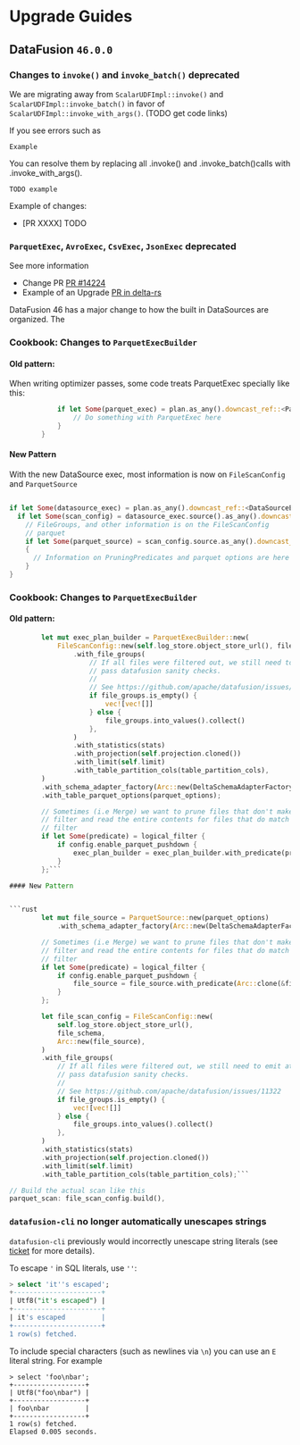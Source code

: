 <!---
  Licensed to the Apache Software Foundation (ASF) under one
  or more contributor license agreements.  See the NOTICE file
  distributed with this work for additional information
  regarding copyright ownership.  The ASF licenses this file
  to you under the Apache License, Version 2.0 (the
  "License"); you may not use this file except in compliance
  with the License.  You may obtain a copy of the License at

    http://www.apache.org/licenses/LICENSE-2.0

  Unless required by applicable law or agreed to in writing,
  software distributed under the License is distributed on an
  "AS IS" BASIS, WITHOUT WARRANTIES OR CONDITIONS OF ANY
  KIND, either express or implied.  See the License for the
  specific language governing permissions and limitations
  under the License.
-->

# Upgrade Guides

## DataFusion `46.0.0`


### Changes to `invoke()` and `invoke_batch()` deprecated

We are migrating away from `ScalarUDFImpl::invoke()` and
`ScalarUDFImpl::invoke_batch()` in favor of `ScalarUDFImpl::invoke_with_args()`. (TODO get code links) 

If you see errors such as 
```text
Example
```

You can resolve them by replacing all .invoke() and .invoke_batch()calls with .invoke_with_args(). 
```text
TODO example
```

Example of changes:
- [PR XXXX] TODO


### `ParquetExec`, `AvroExec`, `CsvExec`, `JsonExec` deprecated

See more information
- Change PR [PR #14224](https://github.com/apache/datafusion/pull/14224)
- Example of an Upgrade [PR in delta-rs](https://github.com/delta-io/delta-rs/pull/3261)

DataFusion 46 has a major change to how the built in DataSources are organized. The 

### Cookbook: Changes to `ParquetExecBuilder`
#### Old pattern:

When writing optimizer passes, some code treats ParquetExec specially like this:

```rust
            if let Some(parquet_exec) = plan.as_any().downcast_ref::<ParquetExec>() {
                // Do something with ParquetExec here
            }
        }
```

#### New Pattern
With the new DataSource exec, most information is now on `FileScanConfig` and `ParquetSource` 

```rust

if let Some(datasource_exec) = plan.as_any().downcast_ref::<DataSourceExec>() {
  if let Some(scan_config) = datasource_exec.source().as_any().downcast_ref::<FileScanConfig>() {
    // FileGroups, and other information is on the FileScanConfig
    // parquet 
    if let Some(parquet_source) = scan_config.source.as_any().downcast_ref::<ParquetSource>()
    {
      // Information on PruningPredicates and parquet options are here
    }
}
```

### Cookbook: Changes to `ParquetExecBuilder`

#### Old pattern:

```rust
        let mut exec_plan_builder = ParquetExecBuilder::new(
            FileScanConfig::new(self.log_store.object_store_url(), file_schema)
                .with_file_groups(
                    // If all files were filtered out, we still need to emit at least one partition to
                    // pass datafusion sanity checks.
                    //
                    // See https://github.com/apache/datafusion/issues/11322
                    if file_groups.is_empty() {
                        vec![vec![]]
                    } else {
                        file_groups.into_values().collect()
                    },
                )
                .with_statistics(stats)
                .with_projection(self.projection.cloned())
                .with_limit(self.limit)
                .with_table_partition_cols(table_partition_cols),
        )
        .with_schema_adapter_factory(Arc::new(DeltaSchemaAdapterFactory {}))
        .with_table_parquet_options(parquet_options);

        // Sometimes (i.e Merge) we want to prune files that don't make the
        // filter and read the entire contents for files that do match the
        // filter
        if let Some(predicate) = logical_filter {
            if config.enable_parquet_pushdown {
                exec_plan_builder = exec_plan_builder.with_predicate(predicate);
            }
        };```

#### New Pattern


```rust
        let mut file_source = ParquetSource::new(parquet_options)
            .with_schema_adapter_factory(Arc::new(DeltaSchemaAdapterFactory {}));

        // Sometimes (i.e Merge) we want to prune files that don't make the
        // filter and read the entire contents for files that do match the
        // filter
        if let Some(predicate) = logical_filter {
            if config.enable_parquet_pushdown {
                file_source = file_source.with_predicate(Arc::clone(&file_schema), predicate);
            }
        };

        let file_scan_config = FileScanConfig::new(
            self.log_store.object_store_url(),
            file_schema,
            Arc::new(file_source),
        )
        .with_file_groups(
            // If all files were filtered out, we still need to emit at least one partition to
            // pass datafusion sanity checks.
            //
            // See https://github.com/apache/datafusion/issues/11322
            if file_groups.is_empty() {
                vec![vec![]]
            } else {
                file_groups.into_values().collect()
            },
        )
        .with_statistics(stats)
        .with_projection(self.projection.cloned())
        .with_limit(self.limit)
        .with_table_partition_cols(table_partition_cols);```

// Build the actual scan like this
parquet_scan: file_scan_config.build(),

```


### `datafusion-cli` no longer automatically unescapes strings

`datafusion-cli` previously would incorrectly unescape string literals (see [ticket] for more details).

To escape `'` in SQL literals, use `''`:

```sql
> select 'it''s escaped';
+----------------------+
| Utf8("it's escaped") |
+----------------------+
| it's escaped         |
+----------------------+
1 row(s) fetched.
```

To include special characters (such as newlines via `\n`) you can use an `E` literal string. For example

```
> select 'foo\nbar';
+------------------+
| Utf8("foo\nbar") |
+------------------+
| foo\nbar         |
+------------------+
1 row(s) fetched.
Elapsed 0.005 seconds.
```

[ticket]: https://github.com/apache/datafusion/issues/13286
